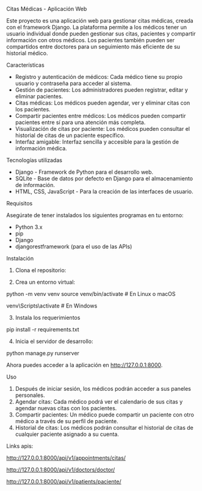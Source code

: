 Citas Médicas - Aplicación Web

Este proyecto es una aplicación web para gestionar citas médicas, creada con el framework Django. La plataforma permite a los médicos tener un usuario individual donde pueden gestionar sus citas, pacientes y compartir información con otros médicos. Los pacientes también pueden ser compartidos entre doctores para un seguimiento más eficiente de su historial médico.

Características

- Registro y autenticación de médicos: Cada médico tiene su propio usuario y contraseña para acceder al sistema.
- Gestión de pacientes: Los administradores pueden registrar, editar y eliminar pacientes.
- Citas médicas: Los médicos pueden agendar, ver y eliminar citas con los pacientes.
- Compartir pacientes entre médicos: Los médicos pueden compartir pacientes entre sí para una atención más completa.
- Visualización de citas por paciente: Los médicos pueden consultar el historial de citas de un paciente específico.
- Interfaz amigable: Interfaz sencilla y accesible para la gestión de información médica.

Tecnologías utilizadas

- Django - Framework de Python para el desarrollo web.
- SQLite - Base de datos por defecto en Django para el almacenamiento de información.
- HTML, CSS, JavaScript - Para la creación de las interfaces de usuario.


Requisitos

Asegúrate de tener instalados los siguientes programas en tu entorno:

- Python 3.x
- pip
- Django
- djangorestframework (para el uso de las APIs)

Instalación

1. Clona el repositorio:

2. Crea un entorno virtual:

python -m venv venv
source venv/bin/activate  # En Linux o macOS

venv\Scripts\activate     # En Windows

3. Instala los requerimientos

pip install -r requirements.txt

4. Inicia el servidor de desarrollo:

python manage.py runserver

Ahora puedes acceder a la aplicación en http://127.0.0.1:8000.

Uso

1. Después de iniciar sesión, los médicos podrán acceder a sus paneles personales.
2. Agendar citas: Cada médico podrá ver el calendario de sus citas y agendar nuevas citas con los pacientes.
3. Compartir pacientes: Un médico puede compartir un paciente con otro médico a través de su perfil de paciente.
4. Historial de citas: Los médicos podrán consultar el historial de citas de cualquier paciente asignado a su cuenta.


Links apis:

http://127.0.0.1:8000/api/v1/appointments/citas/

http://127.0.0.1:8000/api/v1/doctors/doctor/

http://127.0.0.1:8000/api/v1/patients/paciente/
